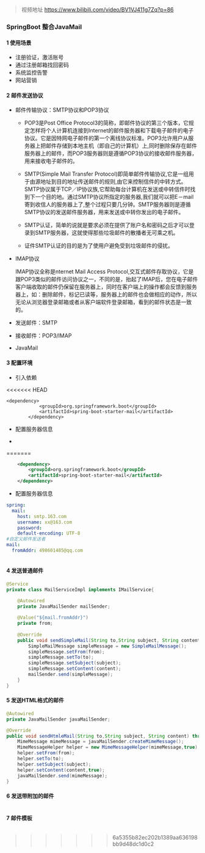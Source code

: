 > 视频地址 https://www.bilibili.com/video/BV1VJ411g7Zq?p=86

### SpringBoot 整合JavaMail



#### 1 使用场景

- 注册验证，激活账号
- 通过注册邮箱找回密码
- 系统监控告警
- 网站营销



#### 2 邮件发送协议

- 邮件传输协议：SMTP协议和POP3协议

  - POP3是Post Office Protocol3的简称，即邮件协议的第三个版本，它规定怎样将个人计算机连接到Internet的邮件服务器和下载电子邮件的电子协议。它是因特网电子邮件的第一个离线协议标准。POP3允许用户从服务器上把邮件存储到本地主机（即自己的计算机）上,同时删除保存在邮件服务器上的邮件，而POP3服务器则是遵循POP3协议的接收邮件服务器，用来接收电子邮件的。

  - SMTP(Simple Mail Transfer Protocol)即简单邮件传输协议,它是一组用于由源地址到目的地址传送邮件的规则,由它来控制信件的中转方式。SMTP协议属于TCP／IP协议族,它帮助每台计算机在发送或中转信件时找到下一个目的地。通过SMTP协议所指定的服务器,我们就可以把E－mail寄到收信人的服务器上了,整个过程只要几分钟。SMTP服务器则是遵循SMTP协议的发送邮件服务器，用来发送或中转你发出的电子邮件。 
  - SMTP认证，简单的说就是要求必须在提供了账户名和密码之后才可以登录到SMTP服务器，这就使得那些垃圾邮件的散播者无可乘之机。
  - 证件SMTP认证的目的是为了使用户避免受到垃圾邮件的侵扰。

- IMAP协议

  IMAP协议全称是nternet Mail Access Protocol,交互式邮件存取协议，它是跟POP3类似的邮件访问协议之一，不同的是，抬起了IMAP后，您在电子邮件客户端收取的邮件仍保留在服务器上，同时在客户端上的操作都会反馈到服务器上，如：删除邮件，标记已读等，服务器上的邮件也会做相应的动作，所以无论从浏览器登录邮箱或者从客户端软件登录邮箱，看到的邮件状态是一致的。

- 发送邮件：SMTP

- 接收邮件：POP3/IMAP

- JavaMail



#### 3 配置环境

- 引入依赖

<<<<<<< HEAD
  ```
  <dependency>
              <groupId>org.springframework.boot</groupId>
              <artifactId>spring-boot-starter-mail</artifactId>
          </dependency>
  ```

  

- 配置服务器信息

- 
=======
```xml
    <dependency>
        <groupId>org.springframework.boot</groupId>
        <artifactId>spring-boot-starter-mail</artifactId>
    </dependency>
```



- 配置服务器信息

```yaml
spring:
  mail: 
    host: smtp.163.com
    username: xx@163.com
    password:
    default-encoding: UTF-8
#自定义邮件发送者    
mail:
  fromAddr: 498601485@qq.com
  
```



#### 4 发送普通邮件

```java
@Service
private class MailServiceImpl implements IMailService{

	@Autowired
	private JavaMailSender mailSender;
	
	@Value("${mail.fromAddr}")
	private from;
	
	@Override
	public void sendSimpleMail(String to,String subject, String content){
		SimpleMailMessage simpleMessage = new SimpleMailMessage();
        simpleMessage.setFrom(from);
        simpleMessage.setTo(to);
        simpleMessage.setSubject(subject);
		simpleMessage.setContent(content);
        mailSender.send(simpleMessage);
	}
}
```



#### 5 发送HTML格式的邮件

```java
@Autowired
private JavaMailSender javaMailSender;

@Override
public void sendHtmleMail(String to,String subject, String content) throws MessagingException {
    MimeMessage mimeMessage = javaMailSender.createMimeMessage();
    MimeMessageHelper helper = new MimeMessageHelper(mimeMessage,true);
    helper.setFrom(from);
    helper.setTo(to);
    helper.setSubject(subject);
	helper.setContent(content,true);
    javaMailSender.send(mimeMessage);
}
```

#### 6 发送带附加的邮件

```

```

#### 7 邮件模板

```

```

>>>>>>> 6a5355b82ec202b1389aa636198bb9d48dc1d0c2
